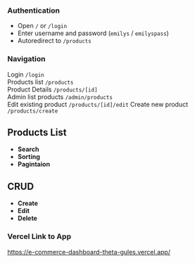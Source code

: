 ###  Authentication

- Open `/` or `/login`
- Enter username and password (`emilys` / `emilyspass`)
- Autoredirect to `/products`

###  Navigation

  Login                 `/login`        
  Products list         `/products`          
  Product Details       `/products/[id]`     
  Admin list products   `/admin/products`    
  Edit existing product `/products/[id]/edit`
  Create new product    `/products/create`   

##  Products List

- **Search** 
- **Sorting** 
- **Pagintaion** 

##  CRUD
- **Create**
- **Edit**
- **Delete**

###  Vercel Link to App

https://e-commerce-dashboard-theta-gules.vercel.app/
